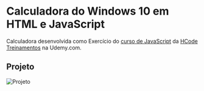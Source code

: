# Calculadora do Windows 10 em HTML e JavaScript

Calculadora desenvolvida como Exercício do [curso de JavaScript](https://www.udemy.com/course/javascript-curso-completo/ "Javascript Curso Completo") da [HCode Treinamentos](https://github.com/hcodebr "HCode Treinamentos") na Udemy.com.

## Projeto

![Projeto](https://camo.githubusercontent.com/d08c97f2beb868d6eebfd219a142f1cb8aefc2fe/68747470733a2f2f666972656261736573746f726167652e676f6f676c65617069732e636f6d2f76302f622f68636f64652d636f6d2d62722e61707073706f742e636f6d2f6f2f63616c63756c61646f72612d68636f64652d77696e2e706e673f616c743d6d6564696126746f6b656e3d32313861386632612d623830302d346430332d393265382d396534393361346539343966 "Projeto")
